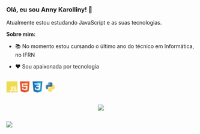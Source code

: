 ### Olá, eu sou Anny Karolliny! 👋

Atualmente estou estudando JavaScript e as suas tecnologias.

**Sobre mim:**

- 📚 No momento estou cursando o último ano do técnico em Informática, no IFRN

- ❤️ Sou apaixonada por tecnologia

<div style="display: inline_block"><br>
  <img align="center" alt="JS" height="30" src="https://raw.githubusercontent.com/devicons/devicon/master/icons/javascript/javascript-plain.svg">
  <img align="center" alt="HTML" height="30" src="https://raw.githubusercontent.com/devicons/devicon/master/icons/html5/html5-original.svg">
  <img align="center" alt="CSS" height="30" src="https://raw.githubusercontent.com/devicons/devicon/master/icons/css3/css3-original.svg">
  <img align="center" alt="Python" height="30" src="https://raw.githubusercontent.com/devicons/devicon/master/icons/python/python-original.svg">
</div>

##

<div align="center">
  <img align="center" height="160px" src="https://github-readme-stats.vercel.app/api/top-langs/?username=annykarolliny&layout=compact&theme=buefy&hide_border=true" />
</div>

##

<div> 
  <a href="https://www.linkedin.com/in/anny-karolliny-de-oliveira-silva-4334062ba/" target="_blank"><img src="https://img.shields.io/badge/-LinkedIn-%230077B5?style=for-the-badge&logo=linkedin&logoColor=white"></a> 
</div>
